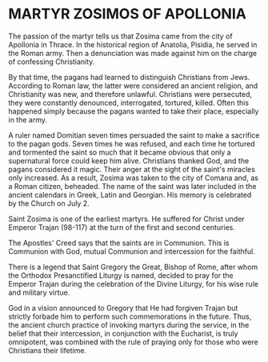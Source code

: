 # MARTYR ZOSIMOS OF APOLLONIA

The passion of the martyr tells us that Zosima came from the city of Apollonia in Thrace. In the historical region of Anatolia, Pisidia, he served in the Roman army. Then a denunciation was made against him on the charge of confessing Christianity.

By that time, the pagans had learned to distinguish Christians from Jews. According to Roman law, the latter were considered an ancient religion, and Christianity was new, and therefore unlawful. Christians were persecuted, they were constantly denounced, interrogated, tortured, killed. Often this happened simply because the pagans wanted to take their place, especially in the army.

A ruler named Domitian seven times persuaded the saint to make a sacrifice to the pagan gods. Seven times he was refused, and each time he tortured and tormented the saint so much that it became obvious that only a supernatural force could keep him alive. Christians thanked God, and the pagans considered it magic. Their anger at the sight of the saint's miracles only increased. As a result, Zosima was taken to the city of Comana and, as a Roman citizen, beheaded. The name of the saint was later included in the ancient calendars in Greek, Latin and Georgian. His memory is celebrated by the Church on July 2.

Saint Zosima is one of the earliest martyrs. He suffered for Christ under Emperor Trajan (98-117) at the turn of the first and second centuries.

The Apostles' Creed says that the saints are in Communion. This is Communion with God, mutual Communion and intercession for the faithful.

There is a legend that Saint Gregory the Great, Bishop of Rome, after whom the Orthodox Presanctified Liturgy is named, decided to pray for the Emperor Trajan during the celebration of the Divine Liturgy, for his wise rule and military virtue.

God in a vision announced to Gregory that He had forgiven Trajan but strictly forbade him to perform such commemorations in the future. Thus, the ancient church practice of invoking martyrs during the service, in the belief that their intercession, in conjunction with the Eucharist, is truly omnipotent, was combined with the rule of praying only for those who were Christians their lifetime.
